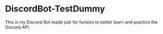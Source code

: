 # DiscordBot-TestDummy
This is my Discord Bot made just for funsies to better learn and practice the Discord API.
